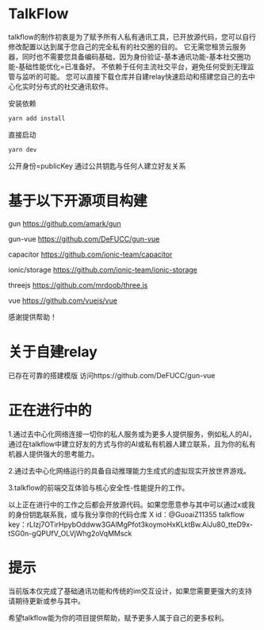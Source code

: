 # TalkFlow


talkflow的制作初衷是为了赋予所有人私有通讯工具，已开放源代码，您可以自行修改配置以达到属于您自己的完全私有的社交圈的目的。
它无需您租赁云服务器，同时也不需要您具备编码基础，因为身份验证-基本通讯功能-基本社交圈功能-基础性能优化=已准备好。
不依赖于任何主流社交平台，避免任何受到无理监管与监听的可能。
您可以直接下载仓库并自建relay快速启动和搭建您自己的去中心化实时分布式的社交通讯软件。

安装依赖
```bash
yarn add install
```
直接启动
```bash
yarn dev
```

公开身份=publicKey
通过公共钥匙与任何人建立好友关系

# 基于以下开源项目构建

gun
https://github.com/amark/gun

gun-vue
https://github.com/DeFUCC/gun-vue

capacitor
https://github.com/ionic-team/capacitor

ionic/storage
https://github.com/ionic-team/ionic-storage

threejs
https://github.com/mrdoob/three.js

vue
https://github.com/vuejs/vue

感谢提供帮助！

# 关于自建relay
已存在可靠的搭建模版
访问https://github.com/DeFUCC/gun-vue


# 正在进行中的

1.通过去中心化网络连接一切你的私人服务或为更多人提供服务，例如私人的AI，通过在talkflow中建立好友的方式与你的AI或私有机器人建立联系，且为你的私有机器人提供强大的思考能力。

2.通过去中心化网络运行的具备自动推理能力生成式的虚拟现实开放世界游戏。

3.talkflow的前端交互体验与核心安全性-性能提升的工作。

以上正在进行中的工作之后都会开放源代码。如果您愿意参与其中可以通过x或我的身份钥匙联系我，或与我分享你的代码仓库
X id：@GuoaiZ11355
talkflow key：rLIzj7OTirHpybOddww3GAlMgPfot3koymoHxKLktBw.AiJu80_tteD9x-tSG0n-gQPUfV_OLVjWhg2oVqMMsck


# 提示
当前版本仅完成了基础通讯功能和传统的im交互设计，如果您需要更强大的支持请期待更新或参与其中。

希望talkflow能为你的项目提供帮助，赋予更多人属于自己的更多权利。






